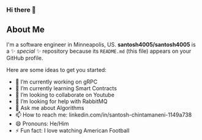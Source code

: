 ### Hi there 👋

## About Me
I'm a software engineer in Minneapolis, US.  **santosh4005/santosh4005** is a ✨ _special_ ✨ repository because its `README.md` (this file) appears on your GitHub profile.

Here are some ideas to get you started:

- 🔭 I’m currently working on gRPC
- 🌱 I’m currently learning Smart Contracts
- 👯 I’m looking to collaborate on Youtube
- 🤔 I’m looking for help with RabbitMQ
- 💬 Ask me about Algorithms
- 📫 How to reach me: linkedin.com/in/santosh-chintamaneni-1149a738
- 😄 Pronouns: He/Him
- ⚡ Fun fact: I love watching American Football

